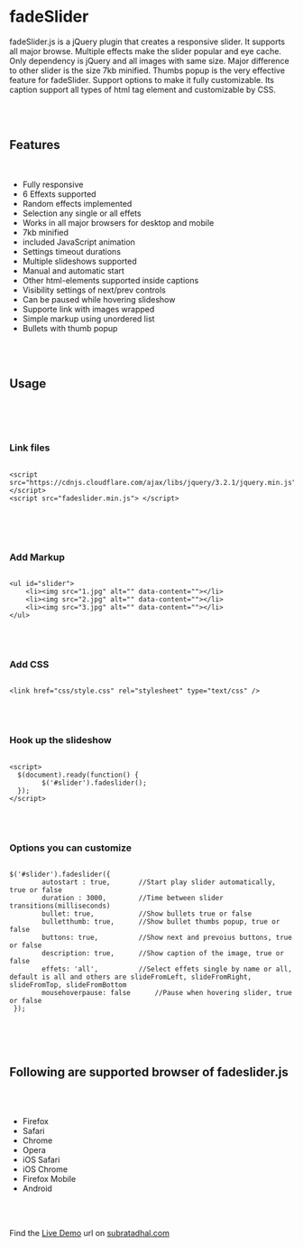 <h1>fadeSlider</h1>
<p>fadeSlider.js is a jQuery plugin that creates a responsive slider. It supports all major browse. Multiple effects make the slider popular and eye cache. Only dependency is jQuery and all images with same size. Major difference to other slider is the size 7kb minified. Thumbs popup is the very effective feature for fadeSlider. Support options to make it fully customizable. Its caption support all types of html tag element and customizable by CSS. 
</p>
</br>
</br>
<h2>Features</h2><br />
<ul class="feature">
    <li>Fully responsive <span class="glyphicon glyphicon-ok col-grn"></span></li>
    <li>6 Effexts supported <span class="glyphicon glyphicon-ok col-grn"></span></li>
    <li>Random effects implemented <span class="glyphicon glyphicon-ok col-grn"></span></li>
    <li>Selection any single or all effets  <span class="glyphicon glyphicon-ok col-grn"></span></li>
    <li>Works in all major browsers for desktop and mobile  <span class="glyphicon glyphicon-ok col-grn"></span></li>
    <li>7kb minified <span class="glyphicon glyphicon-ok col-grn"></span></li>
    <li>included JavaScript animation <span class="glyphicon glyphicon-ok col-grn"></span></li>
    <li>Settings timeout durations <span class="glyphicon glyphicon-ok col-grn"></span></li>
    <li>Multiple slideshows supported <span class="glyphicon glyphicon-ok col-grn"></span></li>
    <li>Manual and automatic start <span class="glyphicon glyphicon-ok col-grn"></span></li>
    <li>Other html-elements supported inside captions <span class="glyphicon glyphicon-ok col-grn"></span></li>
    <li>Visibility settings of next/prev controls <span class="glyphicon glyphicon-ok col-grn"></span></li>
    <li>Can be paused while hovering slideshow <span class="glyphicon glyphicon-ok col-grn"></span></li>
    <li>Supporte link with images wrapped <span class="glyphicon glyphicon-ok col-grn"></span></li>
    <li>Simple markup using unordered list <span class="glyphicon glyphicon-ok col-grn"></span></li>
    <li>Bullets with thumb popup <span class="glyphicon glyphicon-ok col-grn"></span></li>
</ul>
<br />
<br />
<h2>Usage</h2><br />
<br />
<br />
<h3>Link files</h3>
<pre class="line-numbers">
<code class="language-html">
&lt;script src="https://cdnjs.cloudflare.com/ajax/libs/jquery/3.2.1/jquery.min.js"&gt; &lt;/script&gt;
&lt;script src="fadeslider.min.js"&gt; &lt;/script&gt;
</code>
</pre> 
<br />
<br />
<h3>Add Markup</h3>
<pre class="line-numbers">
<code class="language-html">
&lt;ul id="slider"&gt;
    &lt;li&gt;&lt;img src="1.jpg" alt="" data-content=""&gt;&lt;/li&gt;
    &lt;li&gt;&lt;img src="2.jpg" alt="" data-content=""&gt;&lt;/li&gt;
    &lt;li&gt;&lt;img src="3.jpg" alt="" data-content=""&gt;&lt;/li&gt;
&lt;/ul&gt;
</code>
</pre>
<br />
<h3>Add CSS</h3>
<pre class="line-numbers">
<code class="language-css">
&lt;link href="css/style.css" rel="stylesheet" type="text/css" /&gt;
</code>
</pre>
<br />
<h3>Hook up the slideshow</h3>
<pre class="line-numbers">
<code class="language-html">
&lt;script&gt;
  $(document).ready(function() {
        $('#slider').fadeslider();
  });
&lt;/script&gt;
</code>
</pre>
<br />
<h3>Options you can customize</h3>
<pre class="line-numbers">
<code class="language-html">
$('#slider').fadeslider({
        autostart : true,		//Start play slider automatically, true or false
        duration : 3000,		//Time between slider transitions(milliseconds)
        bullet: true,			//Show bullets true or false
        bulletthumb: true,		//Show bullet thumbs popup, true or false
        buttons: true,			//Show next and prevoius buttons, true or false
        description: true,		//Show caption of the image, true or false
        effets: 'all',			//Select effets single by name or all, default is all and others are slideFromLeft, slideFromRight, slideFromTop, slideFromBottom 
        mousehoverpause: false		//Pause when hovering slider, true or false
 });
</code>
</pre>
<br />
<br />
<h2>Following are supported browser of fadeslider.js</h2>
<br />
<br />
<ul class="feature fleft">
<li>Firefox</li>
<li>Safari </li>
<li>Chrome</li>
<li>Opera</li>
<li>iOS Safari</li>
<li>iOS Chrome</li>
<li>Firefox Mobile</li>
<li>Android</li>
</ul>
<br />
<br />
<p> Find the <a href="http://subratadhal.com/jquery/fadeslider/" target="_blank">Live Demo</a> url on <a href="http://subratadhal.com/" target="_blank">subratadhal.com</a></p>

